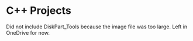 # C++ Projects

Did not include DiskPart_Tools because the image file was too large.  Left in OneDrive for now.
